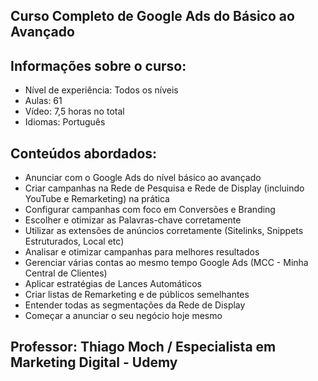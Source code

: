## Curso Completo de Google Ads do Básico ao Avançado

## Informações sobre o curso:
 - Nível de experiência: Todos os níveis
 - Aulas: 61
 - Vídeo: 7,5 horas no total
 - Idiomas: Português 

## Conteúdos abordados:
 - Anunciar com o Google Ads do nível básico ao avançado
 - Criar campanhas na Rede de Pesquisa e Rede de Display (incluindo YouTube e Remarketing) na prática
 - Configurar campanhas com foco em Conversões e Branding
 - Escolher e otimizar as Palavras-chave corretamente
 - Utilizar as extensões de anúncios corretamente (Sitelinks, Snippets Estruturados, Local etc)
 - Analisar e otimizar campanhas para melhores resultados
 - Gerenciar várias contas ao mesmo tempo Google Ads (MCC - Minha Central de Clientes)
 - Aplicar estratégias de Lances Automáticos
 - Criar listas de Remarketing e de públicos semelhantes
 - Entender todas as segmentações da Rede de Display
 - Começar a anunciar o seu negócio hoje mesmo

## Professor: Thiago Moch / Especialista em Marketing Digital - Udemy



